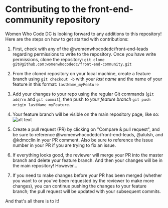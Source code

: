 # Contributing to the front-end-community repository
Women Who Code DC is looking forward to any additions to this repository! Here are the steps on how to get started with contributions:

1. First, check with any of the @womenwhocodedc/front-end-leads regarding permissions to write to the repository. Once you have write permissions, clone the repository:
`git clone git@github.com:womenwhocodedc/front-end-community.git`

2. From the cloned repository on your local machine, create a feature branch using `git checkout -b` with your *last name* and the name of your feature in this format: `lastName_myFeature`

3. Add your changes to your repo using the regular Git commands (`git add/rm` and `git commit`), then push to *your feature branch* `git push origin lastName_myFeature`.

4. Your feature branch will be visible on the main repository page, like so:
![alt text](https://github.com/womenwhocodedc/front-end-community/raw/master/assets/wwcpr.png "pull request view")

5. Create a pull request (PR) by clicking on "Compare & pull request", and be sure to reference @womenwhocodedc/front-end-leads, @alulsh, and @kdmcclin in your PR comment. Also be sure to reference the issue number in your PR if you are trying to fix an issue.

6. If everything looks good, the reviewer will merge your PR into the master branch and delete your feature branch. And then your changes will be in the main repository! However...

7. If you need to make changes before your PR has been merged (whether you want to or you've been requested by the reviewer to make more changes), you can continue pushing the changes to your feature branch; the pull request will be updated with your subsequent commits.

And that's all there is to it!
